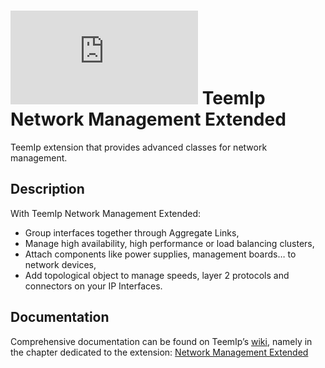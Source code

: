 # ![](https://wiki.teemip.net/lib/exe/fetch.php?media=extensions:icons8-stack.png) TeemIp Network Management Extended

TeemIp extension that provides advanced classes for network management.

## Description

With TeemIp Network Management Extended:

- Group interfaces together through Aggregate Links,
- Manage high availability, high performance or load balancing clusters,
- Attach components like power supplies, management boards… to network devices,
- Add topological object to manage speeds, layer 2 protocols and connectors on your IP Interfaces.

## Documentation

Comprehensive documentation can be found on TeemIp’s [wiki][1], namely in the chapter dedicated to the extension: [Network Management
Extended][2]

[1]: https://wiki.teemip.net

[2]: https://wiki.teemip.net/doku.php?id=extensions:teemip-network-mgmt-extended
